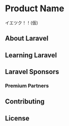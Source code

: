 # Product Name
 イエツク！！(仮)

## About Laravel


## Learning Laravel


## Laravel Sponsors


### Premium Partners

## Contributing



## License


